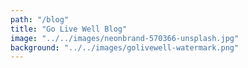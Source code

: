 ```yaml
---
path: "/blog"
title: "Go Live Well Blog"
image: "../../images/neonbrand-570366-unsplash.jpg"
background: "../../images/golivewell-watermark.png"
---
```

